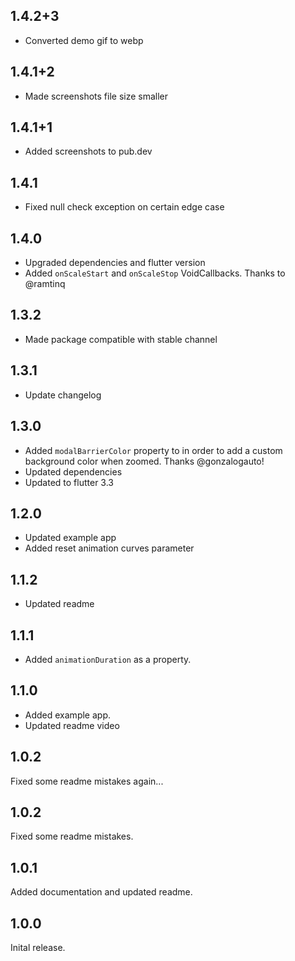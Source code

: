 ## 1.4.2+3

- Converted demo gif to webp

## 1.4.1+2

- Made screenshots file size smaller
## 1.4.1+1

- Added screenshots to pub.dev

## 1.4.1

- Fixed null check exception on certain edge case
## 1.4.0

- Upgraded dependencies and flutter version
- Added `onScaleStart` and `onScaleStop` VoidCallbacks. Thanks to @ramtinq

## 1.3.2

- Made package compatible with stable channel

## 1.3.1

- Update changelog

## 1.3.0

- Added `modalBarrierColor` property to in order to add a custom background color when zoomed. Thanks @gonzalogauto!
- Updated dependencies
- Updated to flutter 3.3

## 1.2.0

- Updated example app
- Added reset animation curves parameter

## 1.1.2

- Updated readme

## 1.1.1

- Added `animationDuration` as a property.

## 1.1.0

- Added example app.
- Updated readme video

## 1.0.2

Fixed some readme mistakes again...

## 1.0.2

Fixed some readme mistakes.

## 1.0.1

Added documentation and updated readme.

## 1.0.0

Inital release.
